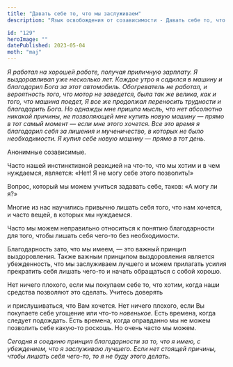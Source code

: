 ```yaml
---
title: "Давать себе то, что мы заслуживаем"
description: "Язык освобождения от созависимости - Давать себе то, что мы заслуживаем"

id: "129"
heroImage: ""
datePublished: 2023-05-04
moth: "maj"
---
```


_Я_ _работал_ _на_ _хорошей_ _работе,_ _получая_ _приличную_ _зарплату._ _Я_
_выздоравливал_ _уже_ _несколько_ _лет._ _Каждое_ _утро_ _я_ _садился_ _в_
_машину_ _и_ _благодарил_ _Бога_ _за_ _этот_ _автомобиль._ _Обогреватель_ _не_
_работал,_ _и_ _вероятность_ _того,_ _что_ _мотор_ _не_ _заведется,_ _была_
_так_ _же_ _велика,_ _как_ _и_ _того,_ _что_ _машина_ _поедет,_ _Я_ _все_ _же_
_продолжал_ _переносить_ _трудности_ _и_ _благодарить_ _Бога._ _Но_ _однажды_
_мне_ _пришла_ _мысль,_ _что_ _нет_ _абсолютно_ _никакой_ _причины,_ _не_
_позволяющей_ _мне_ _купить_ _новую_ _машину_ _—_ _прямо_ _в_ _тот_ _самый_
_момент_ _—_ _если_ _мне_ _этого_ _хочется._ _Все_ _это_ _время_ _я_
_благодарил_ _себя_ _за_ _лишения_ _и_ _мученичество,_ _в_ _которых_ _не_
_было_ _необходимости._ _Я_ _купил_ _себе_ _новую_ _машину_ _—_ _прямо_ _в_
_тот_ _день._

Анонимные созависимые.

Часто нашей инстинктивной реакцией на что-то, что мы хотим и в чем нуждаемся,
является: «Нет! Я не могу себе этого позволить!»

Вопрос, который мы можем учиться задавать себе, таков: «А могу ли я?»

Многие из нас научились привычно лишать себя того, что нам хочется, и часто
вещей, в которых мы нуждаемся.

Часто мы можем неправильно относиться к понятию благодарности для того, чтобы
лишать себя чего-то без необходимости.

Благодарность зато, что мы имеем, — это важный принцип выздоровления. Также
важным принципом выздоровления является убежденность, что мы заслуживаем
лучшего и можем прилагать усилия прекратить себя лишать чего-то и начать
обращаться с собой хорошо.

Нет ничего плохого, если мы покупаем себе то, что хотим, когда наши средства
позволяют это сделать. Учитесь доверять

и прислушиваться, что Вам хочется. Нет ничего плохого, если Вы покупаете себе
угощение или что-то _новенькое._ Есть времена, когда следует подождать. Есть
времена, когда оправданно мы не можем позволить себе какую-то роскошь. Но
очень часто мы можем.

_Сегодня_ _я_ _соединю_ _принцип_ _благодарности_ _за_ _то,_ _что_ _я_ _имею,_
_с_ _убеждением,_ _что_ _я_ _заслуживаю_ _лучшего._ _Если_ _нет_ _стоящей_
_причины,_ _чтобы_ _лишать_ _себя_ _чего-то,_ _то_ _я_ _не_ _буду_ _этого_
_делать._
